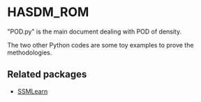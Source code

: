 # HASDM_ROM

"POD.py" is the main document dealing with POD of density. 

The two other Python codes are some toy examples to prove the methodologies.

## Related packages

- [SSMLearn](https://github.com/haller-group/SSMLearn)